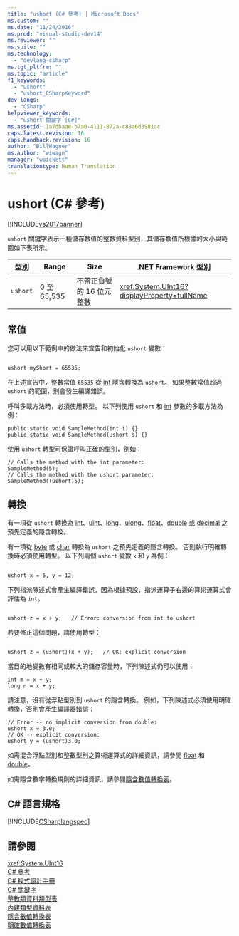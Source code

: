 ```yaml
---
title: "ushort (C# 參考) | Microsoft Docs"
ms.custom: ""
ms.date: "11/24/2016"
ms.prod: "visual-studio-dev14"
ms.reviewer: ""
ms.suite: ""
ms.technology: 
  - "devlang-csharp"
ms.tgt_pltfrm: ""
ms.topic: "article"
f1_keywords: 
  - "ushort"
  - "ushort_CSharpKeyword"
dev_langs: 
  - "CSharp"
helpviewer_keywords: 
  - "ushort 關鍵字 [C#]"
ms.assetid: 1a7dbaae-b7a0-4111-872a-c88a6d3981ac
caps.latest.revision: 16
caps.handback.revision: 16
author: "BillWagner"
ms.author: "wiwagn"
manager: "wpickett"
translationtype: Human Translation
---
```

# ushort (C# 參考)
[!INCLUDE[vs2017banner](../../../csharp/includes/vs2017banner.md)]

`ushort` 關鍵字表示一種儲存數值的整數資料型別，其儲存數值所根據的大小與範圍如下表所示。  
  
|型別|Range|Size|.NET Framework 型別|  
|--------|-----------|----------|-----------------------|  
|`ushort`|0 至 65,535|不帶正負號的 16 位元整數|<xref:System.UInt16?displayProperty=fullName>|  
  
## 常值  
 您可以用以下範例中的做法來宣告和初始化 `ushort` 變數：  
  
```  
  
ushort myShort = 65535;  
```  
  
 在上述宣告中，整數常值 `65535` 從 [int](../../../csharp/language-reference/keywords/int.md) 隱含轉換為 `ushort`。  如果整數常值超過 `ushort` 的範圍，則會發生編譯錯誤。  
  
 呼叫多載方法時，必須使用轉型。  以下列使用 `ushort` 和 [int](../../../csharp/language-reference/keywords/int.md) 參數的多載方法為例：  
  
```  
public static void SampleMethod(int i) {}  
public static void SampleMethod(ushort s) {}  
```  
  
 使用 `ushort` 轉型可保證呼叫正確的型別，例如：  
  
```  
// Calls the method with the int parameter:  
SampleMethod(5);  
// Calls the method with the ushort parameter:  
SampleMethod((ushort)5);    
```  
  
## 轉換  
 有一項從 `ushort` 轉換為 [int](../../../csharp/language-reference/keywords/int.md)、[uint](../../../csharp/language-reference/keywords/uint.md)、[long](../../../csharp/language-reference/keywords/long.md)、[ulong](../../../csharp/language-reference/keywords/ulong.md)、[float](../../../csharp/language-reference/keywords/float.md)、[double](../../../csharp/language-reference/keywords/double.md) 或 [decimal](../../../csharp/language-reference/keywords/decimal.md) 之預先定義的隱含轉換。  
  
 有一項從 [byte](../../../csharp/language-reference/keywords/byte.md) 或 [char](../../../csharp/language-reference/keywords/char.md) 轉換為 `ushort` 之預先定義的隱含轉換。  否則執行明確轉換時必須使用轉型。  以下列兩個 `ushort` 變數 `x` 和 `y` 為例：  
  
```  
  
ushort x = 5, y = 12;  
```  
  
 下列指派陳述式會產生編譯錯誤，因為根據預設，指派運算子右邊的算術運算式會評估為 `int`。  
  
```  
  
ushort z = x + y;   // Error: conversion from int to ushort  
```  
  
 若要修正這個問題，請使用轉型：  
  
```  
  
ushort z = (ushort)(x + y);   // OK: explicit conversion   
```  
  
 當目的地變數有相同或較大的儲存容量時，下列陳述式仍可以使用：  
  
```  
int m = x + y;  
long n = x + y;  
```  
  
 請注意，沒有從浮點型別到 `ushort` 的隱含轉換。  例如，下列陳述式必須使用明確轉換，否則會產生編譯器錯誤：  
  
```  
// Error -- no implicit conversion from double:  
ushort x = 3.0;   
// OK -- explicit conversion:  
ushort y = (ushort)3.0;  
```  
  
 如需混合浮點型別和整數型別之算術運算式的詳細資訊，請參閱 [float](../../../csharp/language-reference/keywords/float.md) 和 [double](../../../csharp/language-reference/keywords/double.md)。  
  
 如需隱含數字轉換規則的詳細資訊，請參閱[隱含數值轉換表](../../../csharp/language-reference/keywords/implicit-numeric-conversions-table.md)。  
  
## C\# 語言規格  
 [!INCLUDE[CSharplangspec](../../../csharp/language-reference/keywords/includes/csharplangspec_md.md)]  
  
## 請參閱  
 <xref:System.UInt16>   
 [C\# 參考](../../../csharp/language-reference/index.md)   
 [C\# 程式設計手冊](../../../csharp/programming-guide/index.md)   
 [C\# 關鍵字](../../../csharp/language-reference/keywords/index.md)   
 [整數類資料類型表](../../../csharp/language-reference/keywords/integral-types-table.md)   
 [內建類型資料表](../../../csharp/language-reference/keywords/built-in-types-table.md)   
 [隱含數值轉換表](../../../csharp/language-reference/keywords/implicit-numeric-conversions-table.md)   
 [明確數值轉換表](../../../csharp/language-reference/keywords/explicit-numeric-conversions-table.md)